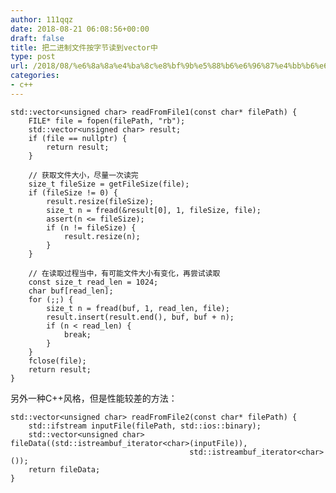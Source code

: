 ```yaml
---
author: 111qqz
date: 2018-08-21 06:08:56+00:00
draft: false
title: 把二进制文件按字节读到vector中
type: post
url: /2018/08/%e6%8a%8a%e4%ba%8c%e8%bf%9b%e5%88%b6%e6%96%87%e4%bb%b6%e6%8c%89%e5%ad%97%e8%8a%82%e8%af%bb%e5%88%b0vector%e4%b8%ad/
categories:
- c++
---
```



    
    std::vector<unsigned char> readFromFile1(const char* filePath) {
        FILE* file = fopen(filePath, "rb");
        std::vector<unsigned char> result;
        if (file == nullptr) {
            return result;
        }
    
        // 获取文件大小，尽量一次读完
        size_t fileSize = getFileSize(file);
        if (fileSize != 0) {
            result.resize(fileSize);
            size_t n = fread(&result[0], 1, fileSize, file);
            assert(n <= fileSize);
            if (n != fileSize) {
                result.resize(n);
            }
        }
    
        // 在读取过程当中，有可能文件大小有变化，再尝试读取
        const size_t read_len = 1024;
        char buf[read_len];
        for (;;) {
            size_t n = fread(buf, 1, read_len, file);
            result.insert(result.end(), buf, buf + n);
            if (n < read_len) {
                break;
            }
        }
        fclose(file);
        return result;
    }




另外一种C++风格，但是性能较差的方法：




    
    std::vector<unsigned char> readFromFile2(const char* filePath) {
        std::ifstream inputFile(filePath, std::ios::binary);
        std::vector<unsigned char> fileData((std::istreambuf_iterator<char>(inputFile)),
                                            std::istreambuf_iterator<char>());
        return fileData;
    }
    
    



